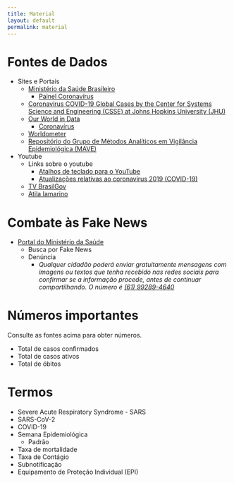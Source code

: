 ```yaml
---
title: Material
layout: default
permalink: material
---
```


# Fontes de Dados

- Sites e Portais
  - [Ministério da Saúde Brasileiro](https://saude.gov.br/)
    - [Painel Coronavírus](https://covid.saude.gov.br/)
  - [Coronavirus COVID-19 Global Cases by the Center for Systems Science and Engineering (CSSE) at Johns Hopkins University (JHU)](https://gisanddata.maps.arcgis.com/apps/opsdashboard/index.html#/bda7594740fd40299423467b48e9ecf6)
  - [Our World in Data](https://ourworldindata.org/)
    - [Coronavírus](https://ourworldindata.org/coronavirus)
  - [Worldometer](https://www.worldometers.info/coronavirus/)
  - [Repositório do Grupo de Métodos Analíticos em Vigilância Epidemiológica (MAVE)](https://gitlab.procc.fiocruz.br/mave/repo)
- Youtube
  - Links sobre o youtube
    - [Atalhos de teclado para o YouTube](https://support.google.com/youtube/answer/7631406?hl=pt-br)
    - [Atualizações relativas ao coronavírus 2019 (COVID-19)](https://support.google.com/youtube/answer/9777243?p=covid19_updates&visit_id=637210774039307527-2106533733&rd=1)
  - [TV BrasilGov](https://www.youtube.com/channel/UCjaWLFTNqLkq3ZY2BJ4NYRg)
  - [Atila Iamarino](https://www.youtube.com/channel/UCSTlOTcyUmzvhQi6F8lFi5w)

# Combate às Fake News

- [Portal do Ministério da Saúde](https://www.saude.gov.br/fakenews)
  - Busca por Fake News
  - Denúncia
    - _Qualquer cidadão poderá enviar gratuitamente mensagens com imagens ou textos que tenha recebido nas redes sociais para confirmar se a informação procede, antes de continuar compartilhando. O número é [<i class="fab fa-whatsapp"></i> (61) 99289-4640](https://api.whatsapp.com/send?phone=5561992894640)_

# Números importantes

Consulte as fontes acima para obter números.

- Total de casos confirmados
- Total de casos ativos
- Total de óbitos

# Termos

- Severe Acute Respiratory Syndrome - SARS
- SARS-CoV-2
- COVID-19
- Semana Epidemiológica
  - Padrão 
- Taxa de mortalidade
- Taxa de Contágio
- Subnotificação
- Equipamento de Proteção Individual (EPI)